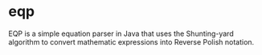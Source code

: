 # eqp
EQP is a simple equation parser in Java that uses the Shunting-yard algorithm to convert mathematic expressions into Reverse Polish notation.
